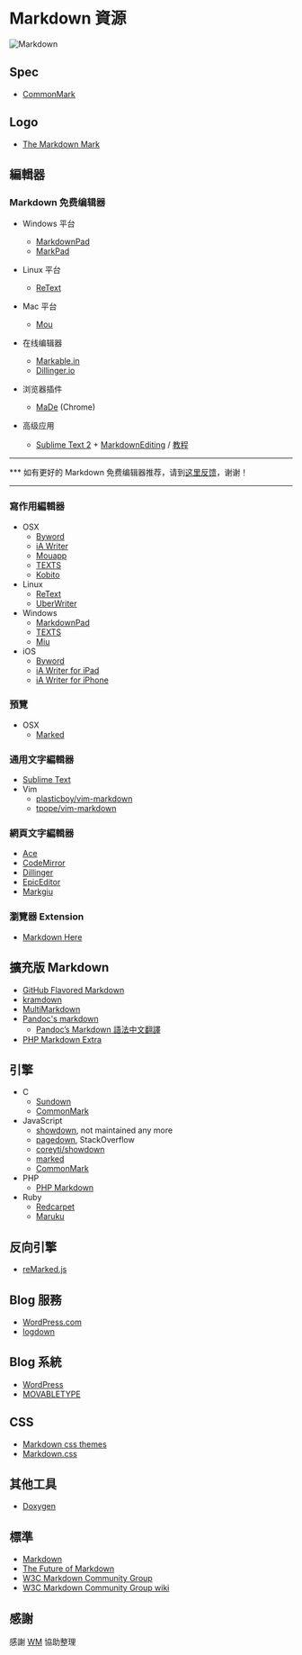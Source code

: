 Markdown 資源
==================
![Markdown](http://markdown.tw/images/208x128.png)

Spec
----

* [CommonMark](http://commonmark.org/)

Logo
----

* [The Markdown Mark](http://dcurt.is/the-markdown-mark)

編輯器
-----

### Markdown 免费编辑器

- Windows 平台

	* [MarkdownPad](http://markdownpad.com/)
	* [MarkPad](http://code52.org/DownmarkerWPF/)

- Linux 平台

	* [ReText](http://sourceforge.net/p/retext/home/ReText/)

- Mac 平台

	* [Mou](http://mouapp.com/)

- 在线编辑器

	* [Markable.in](http://markable.in/)
	* [Dillinger.io](http://dillinger.io/)

- 浏览器插件

	* [MaDe](https://chrome.google.com/webstore/detail/oknndfeeopgpibecfjljjfanledpbkog) (Chrome)

- 高级应用

	* [Sublime Text 2](http://www.sublimetext.com/2) + [MarkdownEditing](http://ttscoff.github.com/MarkdownEditing/) / [教程](http://lucifr.com/2012/07/12/markdownediting-for-sublime-text-2/)

- - -

\*** 如有更好的 Markdown 免费编辑器推荐，请到[这里反馈](https://gitcafe.com/riku/Markdown-Syntax-CN/tickets/1)，谢谢！

- - -


### 寫作用編輯器
* OSX
  * [Byword](http://bywordapp.com/)
  * [iA Writer](http://www.iawriter.com/mac/)
  * [Mouapp](http://mouapp.com/)
  * [TEXTS](http://www.texts.io/)
  * [Kobito](http://kobito.qiita.com/)
* Linux
  * [ReText](http://sourceforge.net/p/retext/home/ReText/)
  * [UberWriter](http://uberwriter.wolfvollprecht.de/)
* Windows
  * [MarkdownPad](http://markdownpad.com/)
  * [TEXTS](http://www.texts.io/)
  * [Miu](https://miu.0x142857.com)
* iOS
  * [Byword](http://bywordapp.com/)
  * [iA Writer for iPad](http://www.iawriter.com/ipad/)
  * [iA Writer for iPhone](http://www.iawriter.com/iphone/)

### 預覽
* OSX
  * [Marked](https://itunes.apple.com/us/app/marked/id448925439)

### 通用文字編輯器 
* [Sublime Text](http://www.sublimetext.com/)
* Vim
  * [plasticboy/vim-markdown](https://github.com/plasticboy/vim-markdown)
  * [tpope/vim-markdown](https://github.com/tpope/vim-markdown)

### 網頁文字編輯器
* [Ace](http://ace.ajax.org/)
* [CodeMirror](http://codemirror.net/)
* [Dillinger](http://dillinger.io/)
* [EpicEditor](http://oscargodson.github.io/EpicEditor/)
* [Markgiu](https://github.com/bianchimro/markgiu)

### 瀏覽器 Extension
* [Markdown Here](https://github.com/adam-p/markdown-here/)

擴充版 Markdown
--------------
* [GitHub Flavored Markdown](https://help.github.com/articles/github-flavored-markdown)
* [kramdown](http://kramdown.rubyforge.org/quickref.html#headers)
* [MultiMarkdown](http://fletcherpenney.net/multimarkdown/)
* [Pandoc's markdown](http://johnmacfarlane.net/pandoc/README.html#pandocs-markdown)
  * [Pandoc’s Markdown 語法中文翻譯](http://pages.tzengyuxio.me/pandoc/) 
* [PHP Markdown Extra](http://michelf.ca/projects/php-markdown/extra/)

引擎
----
* C
  * [Sundown](https://github.com/vmg/sundown) 
  * [CommonMark](https://github.com/jgm/CommonMark)
* JavaScript
  * [showdown](https://github.com/cky/wmd), not maintained any more
  * [pagedown](https://code.google.com/p/pagedown/), StackOverflow
  * [coreyti/showdown](https://github.com/coreyti/showdown)
  * [marked](https://github.com/chjj/marked)
  * [CommonMark](https://github.com/jgm/CommonMark)
* PHP
  * [PHP Markdown](http://michelf.ca/projects/php-markdown/)
* Ruby
  * [Redcarpet](https://github.com/vmg/redcarpet) 
  * [Maruku](https://github.com/bhollis/maruku)

反向引擎
--------

* [reMarked.js](https://leeoniya.github.io/reMarked.js/)

Blog 服務
---------

* [WordPress.com](http://wordpress.com/)
* [logdown](http://logdown.com/)

Blog 系統
---------
* [WordPress](http://wordpress.org/)
* [MOVABLETYPE](http://www.movabletype.org/)

CSS
---
* [Markdown css themes](http://jasonm23.github.io/markdown-css-themes/)
* [Markdown.css](http://mrcoles.com/demo/markdown-css/)

其他工具
--------
* [Doxygen](http://www.stack.nl/~dimitri/doxygen/manual/markdown.html)

標準
----
* [Markdown](http://daringfireball.net/projects/markdown/)
* [The Future of Markdown](http://www.codinghorror.com/blog/2012/10/the-future-of-markdown.html)
* [W3C Markdown Community Group](http://www.w3.org/community/markdown/)
* [W3C Markdown Community Group wiki](http://www.w3.org/community/markdown/wiki/Main_Page)


感謝
----

感謝 [WM](http://kidwm.net/) 協助整理
